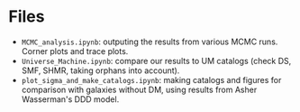 # Files
- `MCMC_analysis.ipynb`: outputing the results from various MCMC runs. Corner plots and trace plots. 
- `Universe_Machine.ipynb`: compare our results to UM catalogs (check DS, SMF, SHMR, taking orphans into account).
- `plot_sigma_and_make_catalogs.ipynb`: making catalogs and figures for comparison with galaxies without DM, using results from Asher Wasserman's DDD model.
